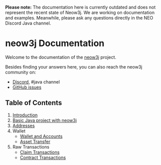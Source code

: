 __Please note:__ The documentation here is currently outdated and does not represent the recent state of Neow3j. We are working on documentation and examples. Meanwhile, please ask any questions directly in the NEO Discord Java channel.

# neow3j Documentation

Welcome to the documentation of the [neow3j](https://neow3j.io) project.

Besides finding your answers here, you can also reach the neow3j community on:

* [Discord](https://discord.io/neo), #java channel
* [GitHub issues](https://github.com/neow3j/neow3j/issues)

## Table of Contents

1. [Introduction](docs/introduction.md)
2. [Basic Java project with neow3j](docs/basic-java-project-with-neow3j.md)
3. [Addresses](https://github.com/neow3j/neow3j-docs/tree/master/docs/keypairs-and-neo-addresses.md)
4. Wallet
    - [Wallet and Accounts](docs/wallet/wallet_and_accounts.md)
    - [Asset Transfer](docs/wallet/asset_transfer.md)
5. Raw Transactions
    - [Claim Transactions](docs/raw_transactions/how-to-claim-transaction.md)
    - [Contract Transactions](docs/raw_transactions/how-to-contract-transaction.md)

